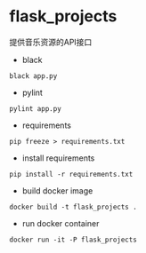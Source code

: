# flask_projects

提供音乐资源的API接口
- black

```shell
black app.py
```

- pylint

```shell
pylint app.py
```

- requirements

```shell
pip freeze > requirements.txt
```

- install requirements

```shell
pip install -r requirements.txt
```

- build docker image

```shell
docker build -t flask_projects .
```
- run docker container

```shell
docker run -it -P flask_projects
```